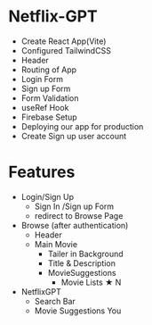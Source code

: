 # Netflix-GPT
   - Create React App(Vite)
   - Configured TailwindCSS
   - Header
   - Routing of App
   - Login Form
   - Sign up Form
   - Form Validation
   - useRef Hook
   - Firebase Setup
   - Deploying our app for production
   - Create Sign up user account

# Features
   - Login/Sign Up
      - Sign In /Sign up Form
      - redirect to Browse Page
   - Browse (after authentication)
      - Header
      - Main Movie
         - Tailer in Background
         - Title & Description
         - MovieSuggestions
            - Movie Lists ★ N
   - NetflixGPT
      - Search Bar
      - Movie Suggestions You